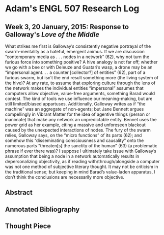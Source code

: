 # Adam's ENGL 507 Research Log

## Week 3, 20 January, 2015: Response to Galloway's *Love of the Middle*

What strikes me first is Galloway’s consistently negative portrayal of the swarm-mentality as a hateful, emergent animus. If we are discussion “contemporary media as . . . nodes in a network” (62), why not turn the furious force into something positive? A hive analogy is not far off; whether we go with a bee or with Deleuze and Guatari’s wasp, a drone may be an “impersonal agent. . . a counter [collector?] of entities” (62), part of a furious swarm, but isn’t the end result something more (the living system of the hive)? At any rate, to assume that exploring culture through the lens of the network makes the individual entities “impersonal” assumes that computers allow objective, value-free arguments, something Barad would contest. The kind of tools we use influence our meaning-making, but are still limited/biased appartuses. 
Additionally, Galloway writes as if “the machine” was an aggregate of non-agents; but Jane Bennett argues compellingly in Vibrant Matter for the idea of agentive things (person or inanimate) that make any network an unpredictable entity. Bennet uses the power grid as her example, citing a massive and unforeseen blackout caused by the unexpected interactions of nodes. The fury of the swarm relies, Galloway says, on the “micro functions” of its parts (62); and somehow this “disseminating consciousness and causality” onto the numerous parts “threaten[s] the sanctity of the human” (63) (a problematic phrase if ever there was)? 
I suppose I ultimately take issue with Galloway’s assumption that being a node in a network automatically results in depersonalizing objectivity, as if reading with/through/alongside a computer was not one method of subjective literary thought. It may not be criticism in the traditional sense; but keeping in mind Barad’s value-laden apparatus, I don’t think the conclusions are necessarily more objective. 



## Abstract

## Annotated Bibliography

## Thought Piece
